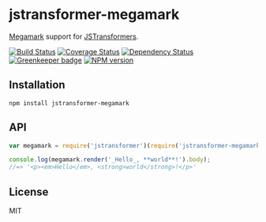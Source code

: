 # jstransformer-megamark

[Megamark](https://github.com/bevacqua/megamark) support for [JSTransformers](http://github.com/jstransformers).

[![Build Status](https://img.shields.io/travis/jstransformers/jstransformer-megamark/master.svg)](https://travis-ci.org/jstransformers/jstransformer-megamark)
[![Coverage Status](https://img.shields.io/codecov/c/github/jstransformers/jstransformer-megamark/master.svg)](https://codecov.io/gh/jstransformers/jstransformer-megamark)
[![Dependency Status](https://img.shields.io/david/jstransformers/jstransformer-megamark/master.svg)](http://david-dm.org/jstransformers/jstransformer-megamark)
[![Greenkeeper badge](https://badges.greenkeeper.io/jstransformers/jstransformer-megamark.svg)](https://greenkeeper.io/)
[![NPM version](https://img.shields.io/npm/v/jstransformer-megamark.svg)](https://www.npmjs.org/package/jstransformer-megamark)

## Installation

    npm install jstransformer-megamark

## API

```js
var megamark = require('jstransformer')(require('jstransformer-megamark'));

console.log(megamark.render('_Hello_, **world**!').body);
//=> '<p><em>Hello</em>, <strong>world</strong>!</p>'
```

## License

MIT
